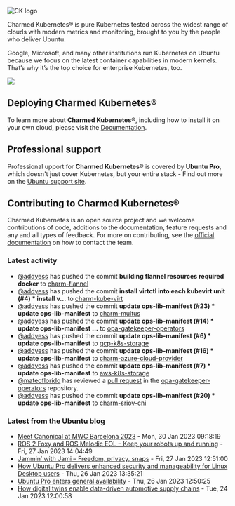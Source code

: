 ![CK logo](https://assets.ubuntu.com/v1/451d4cf4-Charmed+Kubernetes_RGB_onWhite_2022.svg)

Charmed Kubernetes® is pure Kubernetes tested across the widest range of clouds with modern metrics and monitoring, brought to you by the people who deliver Ubuntu.

Google, Microsoft, and many other institutions run Kubernetes on Ubuntu because we focus on the latest container capabilities in modern kernels. That’s why it’s the top choice for enterprise Kubernetes, too.

![](https://assets.ubuntu.com/v1/843c77b6-juju-at-a-glace.svg)

## Deploying Charmed Kubernetes®

To learn more about **Charmed Kubernetes**®, including how to install it on your own cloud, please visit the [Documentation][docs].

## Professional support

Professional upport for **Charmed Kubernetes**® is covered by **Ubuntu Pro**, which doesn't just cover Kubernetes, but your entire stack - Find out more on the [Ubuntu support site](https://ubuntu.com/support).

## Contributing to Charmed Kubernetes®

Charmed Kubernetes is an open source project and we welcome contributions of code, additions to the documentation, feature requests and any and all types of feedback. For more on contributing, see the [official documentation][get-in-touch] on how to contact the team.

<!-- LINKS -->
[docs]: https://ubuntu.com/kubernetes/docs
[get-in-touch]: https://ubuntu.com/kubernetes/docs/get-in-touch

### Latest activity

<!-- activity starts -->
 - [@addyess](https://github.com/addyess) has pushed the commit **building flannel resources required docker** to [charm-flannel](https://github.com/charmed-kubernetes/charm-flannel)
 - [@addyess](https://github.com/addyess) has pushed the commit **install virtctl into each kubevirt unit (#4)  * install v...** to [charm-kube-virt](https://github.com/charmed-kubernetes/charm-kube-virt)
 - [@addyess](https://github.com/addyess) has pushed the commit **update ops-lib-manifest (#23)  * update ops-lib-manifest** to [charm-multus](https://github.com/charmed-kubernetes/charm-multus)
 - [@addyess](https://github.com/addyess) has pushed the commit **update ops-lib-manifest (#14)  * update ops-lib-manifest...** to [opa-gatekeeper-operators](https://github.com/charmed-kubernetes/opa-gatekeeper-operators)
 - [@addyess](https://github.com/addyess) has pushed the commit **update ops-lib-manifest (#6)  * update ops-lib-manifest** to [gcp-k8s-storage](https://github.com/charmed-kubernetes/gcp-k8s-storage)
 - [@addyess](https://github.com/addyess) has pushed the commit **update ops-lib-manifest (#16)  * update ops-lib-manifest** to [charm-azure-cloud-provider](https://github.com/charmed-kubernetes/charm-azure-cloud-provider)
 - [@addyess](https://github.com/addyess) has pushed the commit **update ops-lib-manifest (#7)  * update ops-lib-manifest** to [aws-k8s-storage](https://github.com/charmed-kubernetes/aws-k8s-storage)
 - [@mateoflorido](https://github.com/mateoflorido) has reviewed a [pull request](https://github.com/charmed-kubernetes/opa-gatekeeper-operators/pull/14) in the [opa-gatekeeper-operators](https://github.com/charmed-kubernetes/opa-gatekeeper-operators) repository.
 - [@addyess](https://github.com/addyess) has pushed the commit **update ops-lib-manifest (#20)  * update ops-lib-manifest** to [charm-sriov-cni](https://github.com/charmed-kubernetes/charm-sriov-cni)
<!-- activity ends -->

<!-- roadmap starts -->

<!-- roadmap ends -->

### Latest from the Ubuntu blog

<!-- blog starts -->
* [Meet Canonical at MWC Barcelona 2023](https://ubuntu.com//blog/canonical-at-mwc) - Mon, 30 Jan 2023 09:18:19 
* [ROS 2 Foxy and ROS Melodic EOL &#8211; Keep your robots up and running](https://ubuntu.com//blog/ros-foxy-ros-melodic-eol) - Fri, 27 Jan 2023 14:04:49 
* [Jammin&#8217; with Jami &#8211; Freedom, privacy, snaps](https://ubuntu.com//blog/jammin-with-jami-freedom-privacy-snaps) - Fri, 27 Jan 2023 12:51:00 
* [How Ubuntu Pro delivers enhanced security and manageability for Linux Desktop users](https://ubuntu.com//blog/ubuntu-pro-enhanced-security-and-manageability-for-linux-desktop) - Thu, 26 Jan 2023 13:35:21 
* [Ubuntu Pro enters general availability](https://ubuntu.com//blog/ubuntu-pro-enters-ga) - Thu, 26 Jan 2023 12:50:25 
* [How digital twins enable data-driven automotive supply chains](https://ubuntu.com//blog/how-digital-twins-enable-data-driven-automotive-supply-chains) - Tue, 24 Jan 2023 12:00:58 
<!-- blog ends -->
